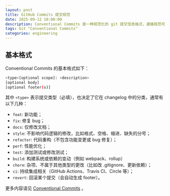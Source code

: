 ```yaml
---
layout: post
title: GitHub Commits 提交规范
date: 2025-09-12 10:00:00
description: Conventional Commits 是一种规范化的 git 提交信息格式，遵循规范可以有效提升 commit message 的可读性，也方便历史记录和版本控制。
tags: Git "Conventional Commits"
categories: engineering
---
```


## 基本格式

Conventional Commits 的基本格式如下：
```bash
<type>[optional scope]: <description>
[optional body]
[optional footer(s)]
```

其中 `<type>` 表示提交类型（必填），也决定了它在 changelog 中的分类，通常有以下几种：

- `feat`: 新功能；
- `fix`: 修复 bug；
- `docs`: 仅修改文档；
- `style`: 不影响代码逻辑的修改，比如格式、空格、缩进、缺失的分号；
- `refactor`: 代码重构（不包含功能变更或 bug 修复）；
- `perf`: 性能优化；
- `test`: 添加测试或修改测试；
- `build`: 构建系统或依赖的变动（例如 webpack、rollup）
- `chore`: 杂项、不属于其他类型的更改（比如改 .gitignore、更新依赖）；
- `ci`: 持续集成相关（GitHub Actions、Travis CI、Circle 等）；
- `revert`: 回滚某个提交（会自动生成 footer）。

更多内容请见 [Conventional Commits](https://www.conventionalcommits.org/en/v1.0.0/) 。
